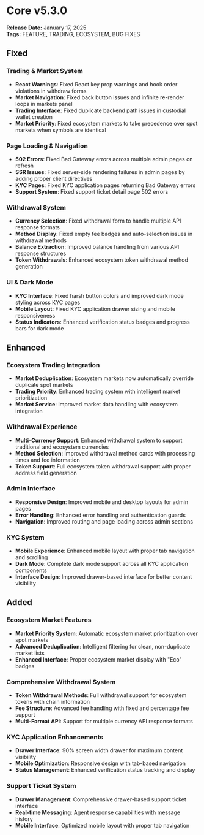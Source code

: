 # Core v5.3.0
**Release Date:** January 17, 2025  
**Tags:** FEATURE, TRADING, ECOSYSTEM, BUG FIXES

## Fixed

### Trading & Market System
- **React Warnings**: Fixed React key prop warnings and hook order violations in withdraw forms
- **Market Navigation**: Fixed back button issues and infinite re-render loops in markets panel
- **Trading Interface**: Fixed duplicate backend path issues in custodial wallet creation
- **Market Priority**: Fixed ecosystem markets to take precedence over spot markets when symbols are identical

### Page Loading & Navigation
- **502 Errors**: Fixed Bad Gateway errors across multiple admin pages on refresh
- **SSR Issues**: Fixed server-side rendering failures in admin pages by adding proper client directives
- **KYC Pages**: Fixed KYC application pages returning Bad Gateway errors
- **Support System**: Fixed support ticket detail page 502 errors

### Withdrawal System
- **Currency Selection**: Fixed withdrawal form to handle multiple API response formats
- **Method Display**: Fixed empty fee badges and auto-selection issues in withdrawal methods
- **Balance Extraction**: Improved balance handling from various API response structures
- **Token Withdrawals**: Enhanced ecosystem token withdrawal method generation

### UI & Dark Mode
- **KYC Interface**: Fixed harsh button colors and improved dark mode styling across KYC pages
- **Mobile Layout**: Fixed KYC application drawer sizing and mobile responsiveness
- **Status Indicators**: Enhanced verification status badges and progress bars for dark mode

## Enhanced

### Ecosystem Trading Integration
- **Market Deduplication**: Ecosystem markets now automatically override duplicate spot markets
- **Trading Priority**: Enhanced trading system with intelligent market prioritization
- **Market Service**: Improved market data handling with ecosystem integration

### Withdrawal Experience
- **Multi-Currency Support**: Enhanced withdrawal system to support traditional and ecosystem currencies
- **Method Selection**: Improved withdrawal method cards with processing times and fee information
- **Token Support**: Full ecosystem token withdrawal support with proper address field generation

### Admin Interface
- **Responsive Design**: Improved mobile and desktop layouts for admin pages  
- **Error Handling**: Enhanced error handling and authentication guards
- **Navigation**: Improved routing and page loading across admin sections

### KYC System
- **Mobile Experience**: Enhanced mobile layout with proper tab navigation and scrolling
- **Dark Mode**: Complete dark mode support across all KYC application components
- **Interface Design**: Improved drawer-based interface for better content visibility

## Added

### Ecosystem Market Features
- **Market Priority System**: Automatic ecosystem market prioritization over spot markets
- **Advanced Deduplication**: Intelligent filtering for clean, non-duplicate market lists
- **Enhanced Interface**: Proper ecosystem market display with "Eco" badges

### Comprehensive Withdrawal System
- **Token Withdrawal Methods**: Full withdrawal support for ecosystem tokens with chain information
- **Fee Structure**: Advanced fee handling with fixed and percentage fee support
- **Multi-Format API**: Support for multiple currency API response formats

### KYC Application Enhancements
- **Drawer Interface**: 90% screen width drawer for maximum content visibility
- **Mobile Optimization**: Responsive design with tab-based navigation
- **Status Management**: Enhanced verification status tracking and display

### Support Ticket System  
- **Drawer Management**: Comprehensive drawer-based support ticket interface
- **Real-time Messaging**: Agent response capabilities with message history
- **Mobile Interface**: Optimized mobile layout with proper tab navigation